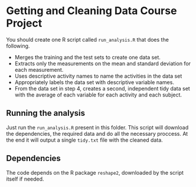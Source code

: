 # Getting and Cleaning Data Course Project

You should create one R script called `run_analysis.R` that does the following.

- Merges the training and the test sets to create one data set.
- Extracts only the measurements on the mean and standard deviation for each measurement. 
- Uses descriptive activity names to name the activities in the data set
- Appropriately labels the data set with descriptive variable names. 
- From the data set in step 4, creates a second, independent tidy data set with the average of each variable for each activity and each subject.

## Running the analysis

Just run the `run_analysis.R` present in this folder. This script will download the dependencies, the required data and do all the necessary proccess. At the end it will output a single `tidy.txt` file with the cleaned data.

## Dependencies

The code depends on the R package `reshape2`, downloaded by the script itself if needed.
